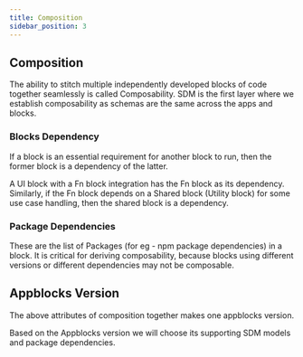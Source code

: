```yaml
---
title: Composition
sidebar_position: 3
---
```


## Composition

The ability to stitch multiple independently developed blocks of code together seamlessly is called Composability. SDM is the first layer where we establish composability as schemas are the same across the apps and blocks.

### Blocks Dependency

If a block is an essential requirement for another block to run, then the former block is a dependency of the latter.

A UI block with a Fn block integration has the Fn block as its dependency. Similarly, if the Fn block depends on a Shared block (Utility block) for some use case handling, then the shared block is a dependency.

### Package Dependencies

These are the list of Packages (for eg - npm package dependencies) in a block. It is critical for deriving composability, because blocks using different versions or different dependencies may not be composable.

## Appblocks Version

The above attributes of composition together makes one appblocks version.

Based on the Appblocks version we will choose its supporting SDM models and package dependencies.